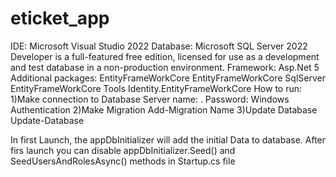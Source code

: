 # eticket_app
IDE: Microsoft Visual Studio 2022
Database: Microsoft SQL Server 2022 Developer is a full-featured free edition, licensed for use as a development and test database in a non-production environment.
Framework: Asp.Net 5
Additional packages:
EntityFrameWorkCore
EntityFrameWorkCore SqlServer
EntityFrameWorkCore Tools
Identity.EntityFrameWorkCore
How to run:
1)Make connection to Database
Server name: .
Password: Windows Authentication
2)Make Migration
Add-Migration Name
3)Update Database
Update-Database

In first Launch, the appDbInitializer will add the initial Data to database.
After firs launch you can disable appDbInitializer.Seed() and SeedUsersAndRolesAsync() methods in Startup.cs file
